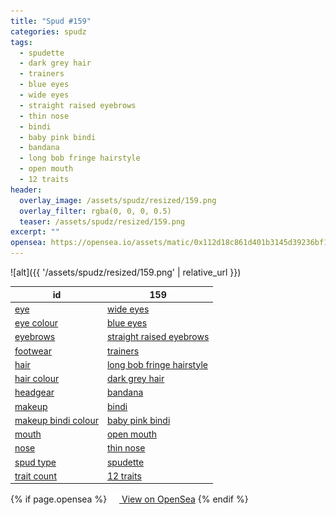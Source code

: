 ```yaml
---
title: "Spud #159"
categories: spudz
tags:
  - spudette
  - dark grey hair
  - trainers
  - blue eyes
  - wide eyes
  - straight raised eyebrows
  - thin nose
  - bindi
  - baby pink bindi
  - bandana
  - long bob fringe hairstyle
  - open mouth
  - 12 traits
header:
  overlay_image: /assets/spudz/resized/159.png
  overlay_filter: rgba(0, 0, 0, 0.5)
  teaser: /assets/spudz/resized/159.png
excerpt: ""
opensea: https://opensea.io/assets/matic/0x112d18c861d401b3145d39236bf149f01e18beed/159
---
```

![alt]({{ '/assets/spudz/resized/159.png' | relative_url }})

| id | 159 |
|-|-|
| <a href="/traits/eye/#trait-type">eye</a> | <a href="/traits/eye/wide-eyes/1/#trait">wide eyes</a> |
| <a href="/traits/eye-colour/#trait-type">eye colour</a> | <a href="/traits/eye-colour/blue-eyes/1/#trait">blue eyes</a> |
| <a href="/traits/eyebrows/#trait-type">eyebrows</a> | <a href="/traits/eyebrows/straight-raised-eyebrows/1/#trait">straight raised eyebrows</a> |
| <a href="/traits/footwear/#trait-type">footwear</a> | <a href="/traits/footwear/trainers/1/#trait">trainers</a> |
| <a href="/traits/hair/#trait-type">hair</a> | <a href="/traits/hair/long-bob-fringe-hairstyle/1/#trait">long bob fringe hairstyle</a> |
| <a href="/traits/hair-colour/#trait-type">hair colour</a> | <a href="/traits/hair-colour/dark-grey-hair/1/#trait">dark grey hair</a> |
| <a href="/traits/headgear/#trait-type">headgear</a> | <a href="/traits/headgear/bandana/1/#trait">bandana</a> |
| <a href="/traits/makeup/#trait-type">makeup</a> | <a href="/traits/makeup/bindi/1/#trait">bindi</a> |
| <a href="/traits/makeup-bindi-colour/#trait-type">makeup bindi colour</a> | <a href="/traits/makeup-bindi-colour/baby-pink-bindi/1/#trait">baby pink bindi</a> |
| <a href="/traits/mouth/#trait-type">mouth</a> | <a href="/traits/mouth/open-mouth/1/#trait">open mouth</a> |
| <a href="/traits/nose/#trait-type">nose</a> | <a href="/traits/nose/thin-nose/1/#trait">thin nose</a> |
| <a href="/traits/spud-type/#trait-type">spud type</a> | <a href="/traits/spud-type/spudette/1/#trait">spudette</a> |
| <a href="/traits/trait-count/#trait-type">trait count</a> | <a href="/traits/trait-count/12-traits/1/#trait">12 traits</a> |

{% if page.opensea %}
<a href="{{page.opensea}}" class="btn btn--info" onclick="window.open(this.href, '_blank'); return false;"><img src="/assets/images/opensea.svg" width="16px"><span>  View on OpenSea</span></a>
{% endif %}
